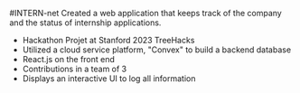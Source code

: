 #INTERN-net
Created a web application that keeps track of the company and the status of internship applications. 

* Hackathon Projet at Stanford 2023 TreeHacks
* Utilized a cloud service platform, "Convex" to build a backend database
* React.js on the front end
* Contributions in a team of 3
* Displays an interactive UI to log all information

